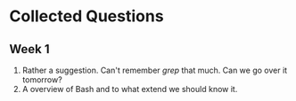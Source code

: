 # Collected Questions

## Week 1

1. Rather a suggestion. Can't remember *grep* that much. Can we go over it tomorrow?
2. A overview of Bash and to what extend we should know it. 
